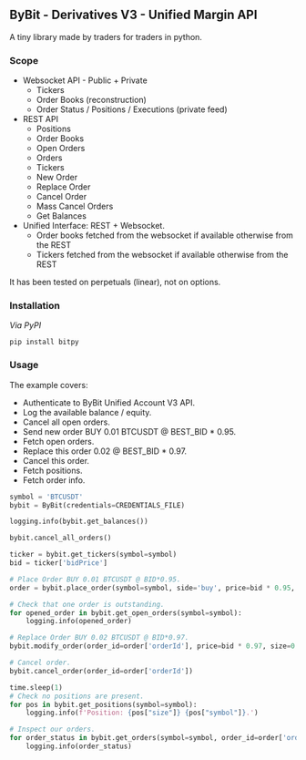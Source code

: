 ## ByBit - Derivatives V3 - Unified Margin API

A tiny library made by traders for traders in python.

### Scope

- Websocket API - Public + Private
   - Tickers
   - Order Books (reconstruction)
   - Order Status / Positions / Executions (private feed)
- REST API
   - Positions
   - Order Books
   - Open Orders
   - Orders
   - Tickers
   - New Order
   - Replace Order
   - Cancel Order
   - Mass Cancel Orders
   - Get Balances
- Unified Interface: REST + Websocket.
   - Order books fetched from the websocket if available otherwise from the REST
   - Tickers fetched from the websocket if available otherwise from the REST

It has been tested on perpetuals (linear), not on options.

### Installation

*Via PyPI*

```
pip install bitpy
```

### Usage

The example covers:
- Authenticate to ByBit Unified Account V3 API.
- Log the available balance / equity.
- Cancel all open orders.
- Send new order BUY 0.01 BTCUSDT @ BEST_BID * 0.95.
- Fetch open orders.
- Replace this order 0.02 @ BEST_BID * 0.97.
- Cancel this order.
- Fetch positions.
- Fetch order info.

```python
symbol = 'BTCUSDT'
bybit = ByBit(credentials=CREDENTIALS_FILE)

logging.info(bybit.get_balances())

bybit.cancel_all_orders()

ticker = bybit.get_tickers(symbol=symbol)
bid = ticker['bidPrice']

# Place Order BUY 0.01 BTCUSDT @ BID*0.95.
order = bybit.place_order(symbol=symbol, side='buy', price=bid * 0.95, size=0.01)

# Check that one order is outstanding.
for opened_order in bybit.get_open_orders(symbol=symbol):
    logging.info(opened_order)

# Replace Order BUY 0.02 BTCUSDT @ BID*0.97.
bybit.modify_order(order_id=order['orderId'], price=bid * 0.97, size=0.02)

# Cancel order.
bybit.cancel_order(order_id=order['orderId'])

time.sleep(1)
# Check no positions are present.
for pos in bybit.get_positions(symbol=symbol):
    logging.info(f'Position: {pos["size"]} {pos["symbol"]}.')

# Inspect our orders.
for order_status in bybit.get_orders(symbol=symbol, order_id=order['orderId']):
    logging.info(order_status)
```
